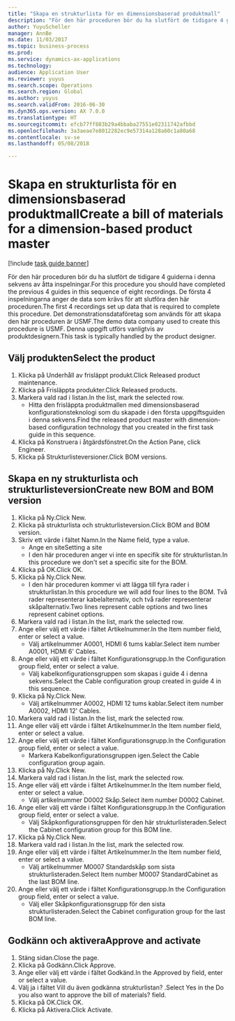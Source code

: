 ```yaml
--- 
title: "Skapa en strukturlista för en dimensionsbaserad produktmall"
description: "För den här proceduren bör du ha slutfört de tidigare 4 guiderna i denna sekvens av åtta inspelningar."
author: YuyuScheller
manager: AnnBe
ms.date: 11/03/2017
ms.topic: business-process
ms.prod: 
ms.service: dynamics-ax-applications
ms.technology: 
audience: Application User
ms.reviewer: yuyus
ms.search.scope: Operations
ms.search.region: Global
ms.author: yuyus
ms.search.validFrom: 2016-06-30
ms.dyn365.ops.version: AX 7.0.0
ms.translationtype: HT
ms.sourcegitcommit: efcb77ff883b29a4bbaba27551e02311742afbbd
ms.openlocfilehash: 3a3aeae7e8012282ec9e57314a128a60c1a80a68
ms.contentlocale: sv-se
ms.lasthandoff: 05/08/2018

---
```

# <a name="create-a-bill-of-materials-for-a-dimension-based-product-master"></a><span data-ttu-id="eefb3-103">Skapa en strukturlista för en dimensionsbaserad produktmall</span><span class="sxs-lookup"><span data-stu-id="eefb3-103">Create a bill of materials for a dimension-based product master</span></span>

[!include [task guide banner](../../includes/task-guide-banner.md)]

<span data-ttu-id="eefb3-104">För den här proceduren bör du ha slutfört de tidigare 4 guiderna i denna sekvens av åtta inspelningar.</span><span class="sxs-lookup"><span data-stu-id="eefb3-104">For this procedure you should have completed the previous 4 guides in this sequence of eight recordings.</span></span> <span data-ttu-id="eefb3-105">De första 4 inspelningarna anger de data som krävs för att slutföra den här proceduren.</span><span class="sxs-lookup"><span data-stu-id="eefb3-105">The first 4 recordings set up data that is required to complete this procedure.</span></span> <span data-ttu-id="eefb3-106">Det demonstrationsdataföretag som används för att skapa den här proceduren är USMF.</span><span class="sxs-lookup"><span data-stu-id="eefb3-106">The demo data company used to create this procedure is USMF.</span></span> <span data-ttu-id="eefb3-107">Denna uppgift utförs vanligtvis av produktdesignern.</span><span class="sxs-lookup"><span data-stu-id="eefb3-107">This task is typically handled by the product designer.</span></span>


## <a name="select-the-product"></a><span data-ttu-id="eefb3-108">Välj produkten</span><span class="sxs-lookup"><span data-stu-id="eefb3-108">Select the product</span></span>
1. <span data-ttu-id="eefb3-109">Klicka på Underhåll av frisläppt produkt.</span><span class="sxs-lookup"><span data-stu-id="eefb3-109">Click Released product maintenance.</span></span>
2. <span data-ttu-id="eefb3-110">Klicka på Frisläppta produkter.</span><span class="sxs-lookup"><span data-stu-id="eefb3-110">Click Released products.</span></span>
3. <span data-ttu-id="eefb3-111">Markera vald rad i listan.</span><span class="sxs-lookup"><span data-stu-id="eefb3-111">In the list, mark the selected row.</span></span>
    * <span data-ttu-id="eefb3-112">Hitta den frisläppta produktmallen med dimensionsbaserad konfigurationsteknologi som du skapade i den första uppgiftsguiden i denna sekvens.</span><span class="sxs-lookup"><span data-stu-id="eefb3-112">Find the released product master with dimension-based configuration technology that you created in the first task guide in this sequence.</span></span>  
4. <span data-ttu-id="eefb3-113">Klicka på Konstruera i åtgärdsfönstret.</span><span class="sxs-lookup"><span data-stu-id="eefb3-113">On the Action Pane, click Engineer.</span></span>
5. <span data-ttu-id="eefb3-114">Klicka på Strukturlisteversioner.</span><span class="sxs-lookup"><span data-stu-id="eefb3-114">Click BOM versions.</span></span>

## <a name="create-new-bom-and-bom-version"></a><span data-ttu-id="eefb3-115">Skapa en ny strukturlista och strukturlisteversion</span><span class="sxs-lookup"><span data-stu-id="eefb3-115">Create new BOM and BOM version</span></span>
1. <span data-ttu-id="eefb3-116">Klicka på Ny.</span><span class="sxs-lookup"><span data-stu-id="eefb3-116">Click New.</span></span>
2. <span data-ttu-id="eefb3-117">Klicka på strukturlista och strukturlisteversion.</span><span class="sxs-lookup"><span data-stu-id="eefb3-117">Click BOM and BOM version.</span></span>
3. <span data-ttu-id="eefb3-118">Skriv ett värde i fältet Namn.</span><span class="sxs-lookup"><span data-stu-id="eefb3-118">In the Name field, type a value.</span></span>
    * <span data-ttu-id="eefb3-119">Ange en site</span><span class="sxs-lookup"><span data-stu-id="eefb3-119">Setting a site</span></span>  
    * <span data-ttu-id="eefb3-120">I den här proceduren anger vi inte en specifik site för strukturlistan.</span><span class="sxs-lookup"><span data-stu-id="eefb3-120">In this procedure we don't set a specific site for the BOM.</span></span>  
4. <span data-ttu-id="eefb3-121">Klicka på OK.</span><span class="sxs-lookup"><span data-stu-id="eefb3-121">Click OK.</span></span>
5. <span data-ttu-id="eefb3-122">Klicka på Ny.</span><span class="sxs-lookup"><span data-stu-id="eefb3-122">Click New.</span></span>
    * <span data-ttu-id="eefb3-123">I den här proceduren kommer vi att lägga till fyra rader i strukturlistan.</span><span class="sxs-lookup"><span data-stu-id="eefb3-123">In this procedure we will add four lines to the BOM.</span></span> <span data-ttu-id="eefb3-124">Två rader representerar kabelalternativ, och två rader representerar skåpalternativ.</span><span class="sxs-lookup"><span data-stu-id="eefb3-124">Two lines represent cable options and two lines represent cabinet options.</span></span>  
6. <span data-ttu-id="eefb3-125">Markera vald rad i listan.</span><span class="sxs-lookup"><span data-stu-id="eefb3-125">In the list, mark the selected row.</span></span>
7. <span data-ttu-id="eefb3-126">Ange eller välj ett värde i fältet Artikelnummer.</span><span class="sxs-lookup"><span data-stu-id="eefb3-126">In the Item number field, enter or select a value.</span></span>
    * <span data-ttu-id="eefb3-127">Välj artikelnummer A0001, HDMI 6 tums kablar.</span><span class="sxs-lookup"><span data-stu-id="eefb3-127">Select item number A0001, HDMI 6' Cables.</span></span>  
8. <span data-ttu-id="eefb3-128">Ange eller välj ett värde i fältet Konfigurationsgrupp.</span><span class="sxs-lookup"><span data-stu-id="eefb3-128">In the Configuration group field, enter or select a value.</span></span>
    * <span data-ttu-id="eefb3-129">Välj kabelkonfigurationsgruppen som skapas i guide 4 i denna sekvens.</span><span class="sxs-lookup"><span data-stu-id="eefb3-129">Select the Cable configuration group created in guide 4 in this sequence.</span></span>  
9. <span data-ttu-id="eefb3-130">Klicka på Ny.</span><span class="sxs-lookup"><span data-stu-id="eefb3-130">Click New.</span></span>
    * <span data-ttu-id="eefb3-131">Välj artikelnummer A0002, HDMI 12 tums kablar.</span><span class="sxs-lookup"><span data-stu-id="eefb3-131">Select item number A0002, HDMI 12' Cables.</span></span>  
10. <span data-ttu-id="eefb3-132">Markera vald rad i listan.</span><span class="sxs-lookup"><span data-stu-id="eefb3-132">In the list, mark the selected row.</span></span>
11. <span data-ttu-id="eefb3-133">Ange eller välj ett värde i fältet Artikelnummer.</span><span class="sxs-lookup"><span data-stu-id="eefb3-133">In the Item number field, enter or select a value.</span></span>
12. <span data-ttu-id="eefb3-134">Ange eller välj ett värde i fältet Konfigurationsgrupp.</span><span class="sxs-lookup"><span data-stu-id="eefb3-134">In the Configuration group field, enter or select a value.</span></span>
    * <span data-ttu-id="eefb3-135">Markera Kabelkonfigurationsgruppen igen.</span><span class="sxs-lookup"><span data-stu-id="eefb3-135">Select the Cable configuration group again.</span></span>  
13. <span data-ttu-id="eefb3-136">Klicka på Ny.</span><span class="sxs-lookup"><span data-stu-id="eefb3-136">Click New.</span></span>
14. <span data-ttu-id="eefb3-137">Markera vald rad i listan.</span><span class="sxs-lookup"><span data-stu-id="eefb3-137">In the list, mark the selected row.</span></span>
15. <span data-ttu-id="eefb3-138">Ange eller välj ett värde i fältet Artikelnummer.</span><span class="sxs-lookup"><span data-stu-id="eefb3-138">In the Item number field, enter or select a value.</span></span>
    * <span data-ttu-id="eefb3-139">Välj artikelnummer D0002 Skåp.</span><span class="sxs-lookup"><span data-stu-id="eefb3-139">Select item number D0002 Cabinet.</span></span>  
16. <span data-ttu-id="eefb3-140">Ange eller välj ett värde i fältet Konfigurationsgrupp.</span><span class="sxs-lookup"><span data-stu-id="eefb3-140">In the Configuration group field, enter or select a value.</span></span>
    * <span data-ttu-id="eefb3-141">Välj Skåpkonfigurationsgruppen för den här strukturlisteraden.</span><span class="sxs-lookup"><span data-stu-id="eefb3-141">Select the Cabinet configuration group for this BOM line.</span></span>  
17. <span data-ttu-id="eefb3-142">Klicka på Ny.</span><span class="sxs-lookup"><span data-stu-id="eefb3-142">Click New.</span></span>
18. <span data-ttu-id="eefb3-143">Markera vald rad i listan.</span><span class="sxs-lookup"><span data-stu-id="eefb3-143">In the list, mark the selected row.</span></span>
19. <span data-ttu-id="eefb3-144">Ange eller välj ett värde i fältet Artikelnummer.</span><span class="sxs-lookup"><span data-stu-id="eefb3-144">In the Item number field, enter or select a value.</span></span>
    * <span data-ttu-id="eefb3-145">Välj artikelnummer M0007 Standardskåp som sista strukturlisteraden.</span><span class="sxs-lookup"><span data-stu-id="eefb3-145">Select Item number M0007 StandardCabinet as the last BOM line.</span></span>  
20. <span data-ttu-id="eefb3-146">Ange eller välj ett värde i fältet Konfigurationsgrupp.</span><span class="sxs-lookup"><span data-stu-id="eefb3-146">In the Configuration group field, enter or select a value.</span></span>
    * <span data-ttu-id="eefb3-147">Välj eller Skåpkonfigurationsgrupp för den sista strukturlisteraden.</span><span class="sxs-lookup"><span data-stu-id="eefb3-147">Select the Cabinet configuration group for the last BOM line.</span></span>  

## <a name="approve-and-activate"></a><span data-ttu-id="eefb3-148">Godkänn och aktivera</span><span class="sxs-lookup"><span data-stu-id="eefb3-148">Approve and activate</span></span>
1. <span data-ttu-id="eefb3-149">Stäng sidan.</span><span class="sxs-lookup"><span data-stu-id="eefb3-149">Close the page.</span></span>
2. <span data-ttu-id="eefb3-150">Klicka på Godkänn.</span><span class="sxs-lookup"><span data-stu-id="eefb3-150">Click Approve.</span></span>
3. <span data-ttu-id="eefb3-151">Ange eller välj ett värde i fältet Godkänd.</span><span class="sxs-lookup"><span data-stu-id="eefb3-151">In the Approved by field, enter or select a value.</span></span>
4. <span data-ttu-id="eefb3-152">Välj ja i fältet Vill du även godkänna strukturlistan? .</span><span class="sxs-lookup"><span data-stu-id="eefb3-152">Select Yes in the Do you also want to approve the bill of materials? field.</span></span>
5. <span data-ttu-id="eefb3-153">Klicka på OK.</span><span class="sxs-lookup"><span data-stu-id="eefb3-153">Click OK.</span></span>
6. <span data-ttu-id="eefb3-154">Klicka på Aktivera.</span><span class="sxs-lookup"><span data-stu-id="eefb3-154">Click Activate.</span></span>


